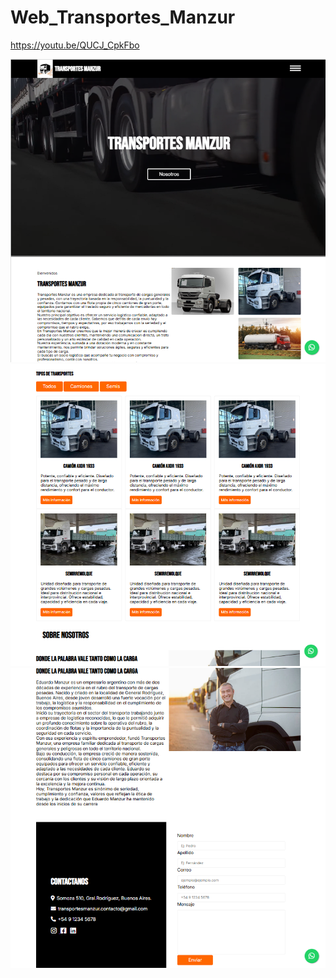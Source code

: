 # Web_Transportes_Manzur
https://youtu.be/QUCJ_CpkFbo

![Imagen del sitio web](https://github.com/Matias0011432/Restaurante2/blob/024eda0e80bea521658d27b4ebb849675567a5c3/assets/img/imagen-sitio-web-transportes-manzur.png)
![Imagen del sitio web](assets/img/imagen-sitio-web-transportes-manzur2.png)
![Imagen del sitio web](assets/img/imagen-sitio-web-transportes-manzur3.png)

